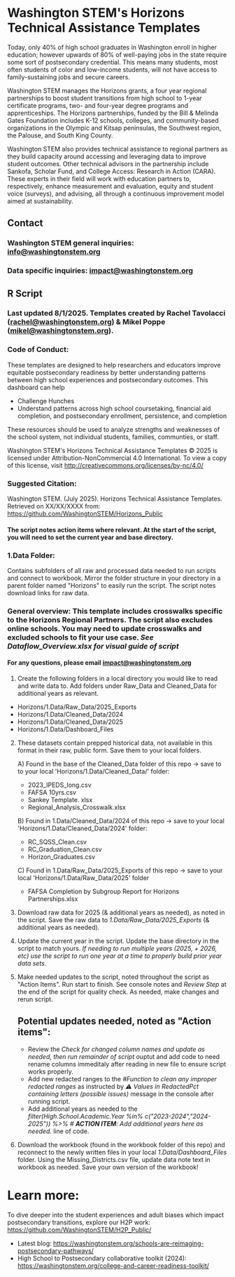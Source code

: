 # Washington STEM's Horizons Technical Assistance Templates
Today, only 40% of high school graduates in Washington enroll in higher education; however upwards of 80% of well-paying jobs in the state require some sort of postsecondary credential. This means many students, most often students of color and low-income students, will not have access to family-sustaining jobs and secure careers. 

Washington STEM manages the Horizons grants, a four year regional partnerships to boost student transitions from high school to 1-year certificate programs, two- and four-year degree programs and apprenticeships. The Horizons partnerships, funded by the Bill & Melinda Gates Foundation includes K-12 schools, colleges, and community-based organizations in the Olympic and Kitsap peninsulas, the Southwest region, the Palouse, and South King County.

Washington STEM also provides technical assistance to regional partners as they build capacity around accessing and leveraging data to improve student outcomes. Other technical advisors in the partnership include Sankofa, Scholar Fund, and College Access: Research in Action (CARA). These experts in their field will work with education partners to, respectively, enhance measurement and evaluation, equity and student voice (surveys), and advising, all through a continuous improvement model aimed at sustainability.
## Contact
### Washington STEM general inquiries: info@washingtonstem.org
### Data specific inquiries: impact@washingtonstem.org

## R Script
### Last updated 8/1/2025. Templates created by Rachel Tavolacci (rachel@washingtonstem.org) & Mikel Poppe (mikel@washingtonstem.org).
### Code of Conduct: 
These templates are designed to help researchers and educators improve equitable
postsecondary readiness by better understanding patterns between high school experiences and
postsecondary outcomes. This dashboard can help 
* Challenge Hunches
* Understand patterns across high school coursetaking, financial aid completion, and postsecondary enrollment, persistence, and completion

These resources should be used to analyze strengths and weaknesses of the school system, not individual students, families, communties, or staff. 

Washington STEM's Horizons Technical Assistance Templates © 2025 is
licensed under Attribution-NonCommercial 4.0 International. To view a copy of this license, visit
http://creativecommons.org/licenses/by-nc/4.0/
### Suggested Citation: 
Washington STEM. (July 2025). Horizons Technical Assistance Templates. Retrieved on XX/XX/XXXX from:
https://github.com/WashingtonSTEM/Horizons_Public

#### The script notes action items where relevant. At the start of the script, you will need to set the current year and base directory. 

### 1.Data Folder:
Contains subfolders of all raw and processed data needed to run scripts and connect to workbook. Mirror the folder structure in your directory in a parent folder named "Horizons" to easily run the script. The script notes download links for raw data.

### General overview: This template includes crosswalks specific to the Horizons Regional Partners. The script also excludes online schools. You may need to update crosswalks and excluded schools to fit your use case. *See Dataflow_Overview.xlsx for visual guide of script*
#### For any questions, please email impact@washingtonstem.org
1. Create the following folders in a local directory you would like to read and write data to. Add folders under Raw_Data and Cleaned_Data for additional years as relevant.
* Horizons/1.Data/Raw_Data/2025_Exports
* Horizons/1.Data/Cleaned_Data/2024
* Horizons/1.Data/Cleaned_Data/2025
* Horizons/1.Data/Dashboard_Files
  
2. These datasets contain prepped historical data, not available in this format in their raw, public form. Save them to your local folders.

    A) Found in the base of the Cleaned_Data folder of this repo -> save to to your local 'Horizons/1.Data/Cleaned_Data/' folder:
    * 2023_IPEDS_long.csv
    * FAFSA 10yrs.csv
    * Sankey Template. xlsx
    * Regional_Analysis_Crosswalk.xlsx
  
    B) Found in 1.Data/Cleaned_Data/2024 of this repo -> save to your local 'Horizons/1.Data/Cleaned_Data/2024' folder:
    * RC_SQSS_Clean.csv
    * RC_Graduation_Clean.csv
    * Horizon_Graduates.csv

    C) Found in 1.Data/Raw_Data/2025_Exports of this repo -> save to your local 'Horizons/1.Data/Raw_Data/2025' folder
    * FAFSA Completion by Subgroup Report for Horizons Partnerships.xlsx
  
3. Download raw data for 2025 (& additional years as needed), as noted in the script. Save the raw data to *1.Data/Raw_Data/2025_Exports* (& additional years as needed).
   
4. Update the current year in the script. Update the base directory in the script to match yours. *If needing to run multiple years (2025, + 2026, etc) use the script to run one year at a time to properly build prior year data sets.*
   
5. Make needed updates to the script, noted throughout the script as "Action Items". Run start to finish. See console notes and *Review Step* at the end of the script for quality check. As needed, make changes and rerun script.
   ## Potential updates needed, noted as "Action items":
   * Review the *Check for changed column names and update as needed, then run remainder of script* ouptut and add code to need rename columns immeditaly after reading in new file to ensure script works properly.
   * Add new redacted ranges to the *#Function to clean any improper redacted ranges* as instructed by *⚠️ Values in RedactedPct containing letters (possible issues)* message in the console after running script.
   * Add additional years as needed to the *filter(High.School.Academic.Year %in% c("2023-2024","2024-2025"))  %>% # **ACTION ITEM**: Add additional years here as needed.* line of code.
   
6. Download the workbook (found in the workbook folder of this repo) and reconnect to the newly written files in your local *1.Data/Dashboard_Files* folder. Using the Missing_Districts.csv file, update data note text in workbook as needed. Save your own version of the workbook!


# Learn more:
To dive deeper into the student experiences and adult biases which impact postsecondary transitions, explore our H2P work: https://github.com/WashingtonSTEM/H2P_Public/
* Latest blog: https://washingtonstem.org/schools-are-reimaging-postsecondary-pathways/
* High School to Postsecondary collaborative toolkit (2024): https://washingtonstem.org/college-and-career-readiness-toolkit/
